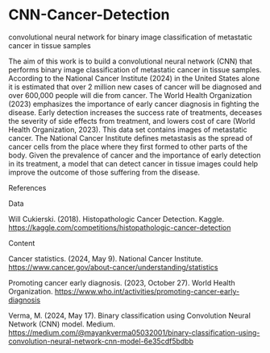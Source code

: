 # CNN-Cancer-Detection
convolutional neural network for binary image classification of metastatic cancer in tissue samples

The aim of this work is to build a convolutional neural network (CNN) that performs binary image classification of metastatic cancer in tissue samples. According to the National Cancer Institute (2024) in the United States alone it is estimated that over 2 million new cases of cancer will be diagnosed and over 600,000 people will die from cancer. The World Health Organization (2023) emphasizes the importance of early cancer diagnosis in fighting the disease. Early detection increases the success rate of treatments, deceases the severity of side effects from treatment, and lowers cost of care (World Health Organization, 2023). This data set contains images of metastatic cancer. The National Cancer Institute defines metastasis as the spread of cancer cells from the place where they first formed to other parts of the body. Given the prevalence of cancer and the importance of early detection in its treatment, a model that can detect cancer in tissue images could help improve the outcome of those suffering from the disease. 

References

Data

Will Cukierski. (2018). Histopathologic Cancer Detection. Kaggle. https://kaggle.com/competitions/histopathologic-cancer-detection

Content

Cancer statistics. (2024, May 9). National Cancer Institute. https://www.cancer.gov/about-cancer/understanding/statistics

Promoting cancer early diagnosis. (2023, October 27). World Health Organization. https://www.who.int/activities/promoting-cancer-early-diagnosis

Verma, M. (2024, May 17). Binary classification using Convolution Neural Network (CNN) model. Medium. https://medium.com/@mayankverma05032001/binary-classification-using-convolution-neural-network-cnn-model-6e35cdf5bdbb

